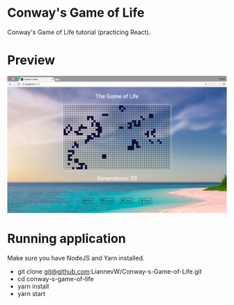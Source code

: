 # Conway's Game of Life

Conway's Game of Life tutorial (practicing React).

# Preview

![alt text](https://github.com/LiannevW/Conway-s-Game-of-Life/blob/master/src/fixtures/Screen%20Shot.png)

# Running application

Make sure you have NodeJS and Yarn installed.

- git clone git@github.com:LiannevW/Conway-s-Game-of-Life.git
- cd conway-s-game-of-life
- yarn install
- yarn start
